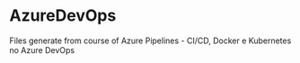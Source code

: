 # AzureDevOps
Files generate from course of Azure Pipelines - CI/CD, Docker e Kubernetes no Azure DevOps
